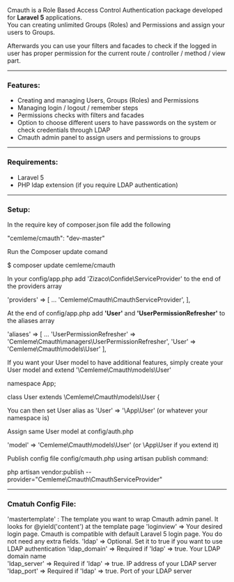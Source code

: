 Cmauth is a Role Based Access Control Authentication package developed for <b>Laravel 5</b> applications.<br/>
You can creating unlimited Groups (Roles) and Permissions and assign your users to Groups.

Afterwards you can use your filters and facades to check if the logged in user has proper permission for the current route / controller / method / view part.

<hr/>

<h3>Features:</h3>

<ul>
	<li>Creating and managing Users, Groups (Roles) and Permissions</li>
	<li>Managing login / logout / remember steps</li>
	<li>Permissions checks with filters and facades</li>
	<li>Option to choose different users to have passwords on the system or check credentials through LDAP</li>
	<li>Cmauth admin panel to assign users and permissions to groups</li>
</ul>

<hr/>

<h3>Requirements:</h3>

<ul>
	<li>Laravel 5</li>
	<li>PHP ldap extension (if you require LDAP authentication)</li>
</ul>

<hr/>

<h3>Setup:</h3>

In the require key of composer.json file add the following

"cemleme/cmauth": "dev-master"

Run the Composer update comand 

$ composer update cemleme/cmauth

In your config/app.php add 'Zizaco\Confide\ServiceProvider' to the end of the providers array

'providers' => [
    ...
    'Cemleme\Cmauth\CmauthServiceProvider',
],

At the end of config/app.php add <b>'User'</b> and <b>'UserPermissionRefresher'</b> to the aliases array

'aliases' => [
	...
    'UserPermissionRefresher' => 'Cemleme\Cmauth\managers\UserPermissionRefresher',
    'User' => 'Cemleme\Cmauth\models\User'
],

If you want your User model to have additional features, simply create your User model and extend '\Cemleme\Cmauth\models\User'


namespace App;

class User extends \Cemleme\Cmauth\models\User {

You can then set User alias as 'User' => '\App\User' (or whatever your namespace is)


Assign same User model at config/auth.php

'model' => 'Cemleme\Cmauth\models\User'  (or \App\User if you extend it)


Publish config file config/cmauth.php using artisan publish command:

php artisan vendor:publish --provider="Cemleme\Cmauth\CmauthServiceProvider"


<hr/>

<h3>Cmatuh Config File:</h3>

'mastertemplate' : The template you want to wrap Cmauth admin panel. It looks for @yield('content') at the template page
'loginview' => Your desired login page. Cmauth is compatible with default Laravel 5 login page. You do not need any extra fields.
'ldap' => Optional. Set it to true if you want to use LDAP authentication
'ldap_domain' => Required if 'ldap' => true. Your LDAP domain name  
'ldap_server' => Required if 'ldap' => true. IP address of your LDAP server
'ldap_port' => Required if 'ldap' => true. Port of your LDAP server